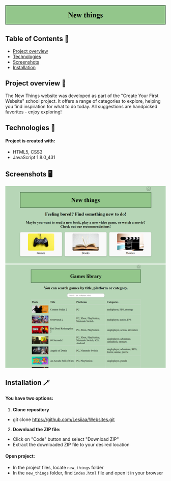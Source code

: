<img src="https://github.com/Lesiiaa/Websites/blob/main/new_things/photos/logo.png?raw=true"/>

## Table of Contents :scroll:
* [Project overview](#project-overview-rocket)
* [Technologies](#technologies-wrench)
* [Screenshots](#screenshots-desktop_computer)
* [Installation](#installation-magic_wand)

## Project overview :rocket:
The New Things website was developed as part of the "Create Your First Website" school project. 
It offers a range of categories to explore, helping you find inspiration for what to do today. All suggestions are handpicked favorites - enjoy exploring!

## Technologies :wrench:
#### Project is created with:
* HTML5, CSS3
* JavaScript 1.8.0_431

## Screenshots :desktop_computer:
<img src="https://github.com/Lesiiaa/Websites/blob/main/new_things/photos/p_homepage.png?raw=true" width="1000"/>
<img src="https://github.com/Lesiiaa/Websites/blob/main/new_things/photos/p_games.png?raw=true" width="1000"/>

## Installation :magic_wand:
#### You have two options:
1. **Clone repository**
* git clone https://github.com/Lesiiaa/Websites.git

2. **Download the ZIP file:**
* Click on "Code" button and select "Download ZIP"
* Extract the downloaded ZIP file to your desired location

#### Open project:
* In the project files, locate `new_things` folder
* In the `new_things` folder, find `index.html` file and open it in your browser

